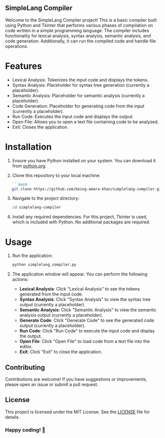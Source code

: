 
## SimpleLang Compiler

Welcome to the SimpleLang Compiler project! This is a basic compiler built using Python and Tkinter that performs various phases of compilation on code written in a simple programming language. The compiler includes functionality for lexical analysis, syntax analysis, semantic analysis, and code generation. Additionally, it can run the compiled code and handle file operations.


# Features

- Lexical Analysis: Tokenizes the input code and displays the tokens.
- Syntax Analysis: Placeholder for syntax tree generation (currently a placeholder).
- Semantic Analysis: Placeholder for semantic analysis (currently a placeholder).
- Code Generation: Placeholder for generating code from the input (currently a placeholder).
- Run Code: Executes the input code and displays the output.
- Open File: Allows you to open a text file containing code to be analyzed.
- Exit: Closes the application.

# Installation

1. Ensure you have Python installed on your system. You can download it from [python.org](https://www.python.org/).

2. Clone this repository to your local machine:
```markdown
   ```bash
   git clone https://github.com/being-amara-khan/simplelang-compiler.git
   ```

3. Navigate to the project directory:

   ```bash
   cd simplelang-compiler
   ```

4. Install any required dependencies. For this project, Tkinter is used, which is included with Python. No additional packages are required.

# Usage

1. Run the application:

   ```bash
   python simplelang_compiler.py
   ```

2. The application window will appear. You can perform the following actions:

   - **Lexical Analysis**: Click "Lexical Analysis" to see the tokens generated from the input code.
   - **Syntax Analysis**: Click "Syntax Analysis" to view the syntax tree output (currently a placeholder).
   - **Semantic Analysis**: Click "Semantic Analysis" to view the semantic analysis output (currently a placeholder).
   - **Generate Code**: Click "Generate Code" to see the generated code output (currently a placeholder).
   - **Run Code**: Click "Run Code" to execute the input code and display the output.
   - **Open File**: Click "Open File" to load code from a text file into the editor.
   - **Exit**: Click "Exit" to close the application.

## Contributing

Contributions are welcome! If you have suggestions or improvements, please open an issue or submit a pull request.

## License

This project is licensed under the MIT License. See the [LICENSE]() file for details.



### Happy coding! 🚀

